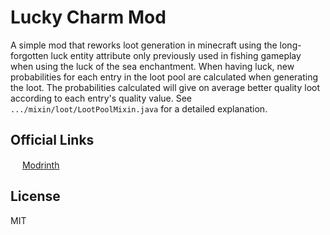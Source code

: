 # Lucky Charm Mod

A simple mod that reworks loot generation in minecraft using the long-forgotten luck entity attribute
only previously used in fishing gameplay when using the luck of the sea enchantment. When having
luck, new probabilities for each entry in the loot pool are calculated when generating the loot. The
probabilities calculated will give on average better quality loot according to each entry's quality
value. See `.../mixin/loot/LootPoolMixin.java` for a detailed explanation.

## Official Links

<img src = "https://static.wikia.nocookie.net/minecraft-esp/images/4/4b/Modrinth_Logo.png/revision/latest?cb=20231227082445&path-prefix=es"
  width = "15px"/> [Modrinth](https://modrinth.com/mod/lucky-charm)

## License

MIT
